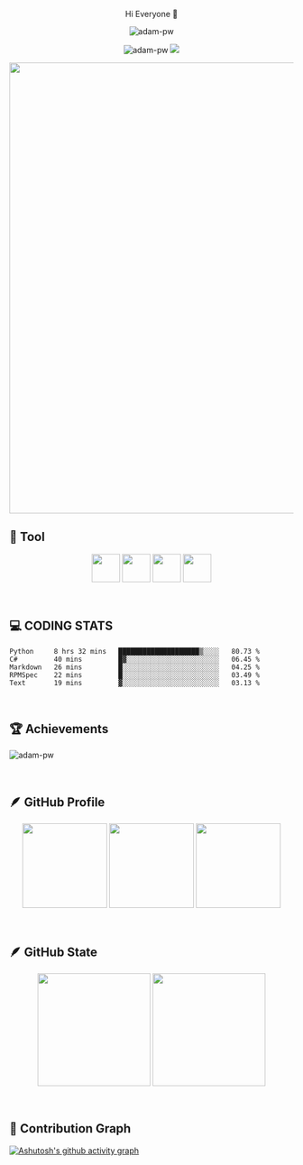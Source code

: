 
<p align="center">Hi Everyone 👋</p>

<p align="center"><img src="https://readme-typing-svg.herokuapp.com?size=30&color=328AFF&center=true&vCenter=true&height=100&lines=Our+is+watchakorn-18k"
alt="adam-pw" /></a></p>
<p align="center">
   <a><img src="https://komarev.com/ghpvc/?username=watchakorn-18k&label=Profile%20views&color=5ceb38&style=for-the-badge"
alt="adam-pw" /></a>
  <a href="https://discord.gg/AsZgC95SYu" alt="Discord" title="Dev Pro Tips Discussion & Support Server">
    <img src="https://img.shields.io/discord/639137693975969803?color=%23E4A14D&label=Discord%2018K%20%E2%84%A2%20Official&logo=discord&logoColor=white&style=for-the-badge"/></a>
</p>

<p align="center" ><img height="800px"  src="https://metrics.lecoq.io/watchakorn-18k?template=terminal&repositories.affiliations=watchakorn-18k&base.indepth=false&base.hireable=false&config.timezone=Asia%2FBangkok" /></p>


## 🔨 Tool
<p align="center" >
   <img height="50px" src="https://camo.githubusercontent.com/a3ccfae79c559d3ff0c7ece89882c93bf278d01f0d2a1d908e19497630dca49d/68747470733a2f2f692e67697068792e636f6d2f6d656469612f4c4d7439363338644f38646674416a74636f2f3230302e77656270" />
   <img height="50px" src="https://camo.githubusercontent.com/4d67389739aa53e876a878719fa61eeebea468ae0be6af71903fa8c4c9b72018/68747470733a2f2f692e67697068792e636f6d2f6d656469612f49647941514a564e326b56504e55726f6a4d2f3230302e77656270" />
<img height="50px" src="https://camo.githubusercontent.com/0cad3f969b0946abd0e5f16e9ed1ff78a2495a40c2bb5c6414aefd4be76505aa/68747470733a2f2f692e67697068792e636f6d2f6d656469612f4b7a4a6b7a6a676766474e355079366e6b542f3230302e77656270" />
<img height="50px" src="https://skillicons.dev/icons?i=js,html,css,flask,sqlite,ps,pr,ae,mongodb,jquery,nginx,figma,discord" />
   
   
</p>


<br>
    
## 💻 CODING STATS 
<!--START_SECTION:waka-->
```text
Python     8 hrs 32 mins   ████████████████████▒░░░░   80.73 % 
C#         40 mins         █▓░░░░░░░░░░░░░░░░░░░░░░░   06.45 % 
Markdown   26 mins         █░░░░░░░░░░░░░░░░░░░░░░░░   04.25 % 
RPMSpec    22 mins         █░░░░░░░░░░░░░░░░░░░░░░░░   03.49 % 
Text       19 mins         ▓░░░░░░░░░░░░░░░░░░░░░░░░   03.13 % 
```
<!--END_SECTION:waka-->

<br> 

## 🏆 Achievements
    
<p ><img src="https://metrics.lecoq.io/watchakorn-18k?template=classic&repositories.affiliations=watchakorn-18k&base.header=0&base.activity=0&base.community=0&base.repositories=0&base.metadata=0&achievements=1&base.indepth=false&base.hireable=false&achievements.threshold=C&achievements.secrets=true&achievements.display=compact&achievements.limit=5&config.timezone=Asia%2FBangkok"
alt="adam-pw" /></a></p><br> 
  
## 🪶 GitHub Profile
<p align="center" ><a href="#"><img height="150px"  src="http://github-profile-summary-cards.vercel.app/api/cards/stats?username=watchakorn-18k&theme=monokai" /></a>
<a href="#"><img height="150px" src="http://github-profile-summary-cards.vercel.app/api/cards/productive-time?username=watchakorn-18k&theme=monokai&utcOffset=8" /></a>
    <a href="#"><img height="150px" src="http://github-profile-summary-cards.vercel.app/api/cards/repos-per-language?username=watchakorn-18k&theme=monokai" /></a>
</p>
  <br>

  
## 🪶 GitHub State
<p align="center" ><a href="#"><img  height="200px" src="https://github-readme-stats.vercel.app/api?username=watchakorn-18k&layout=compact&show_icons=true&include_all_commits=true&hide_border=true&count_private=true&title_color=e4a136&icon_color=a960ff&text_color=ffffff&bg_color=211c1e" /></a>  <img height="200px" src="https://github-readme-stats.vercel.app/api/top-langs/?username=watchakorn-18k&langs_count=10&layout=compact&hide_border=true&title_color=e4a136&icon_color=a960ff&text_color=ffffff&bg_color=211c1e"/></p>

  <br>
  
  
## 📐 Contribution Graph 
[![Ashutosh's github activity graph](https://activity-graph.herokuapp.com/graph?username=watchakorn-18k&bg_color=141316&color=555e5d&line=2465ff&point=403d3d&area=true&hide_border=true)](https://github.com/ashutosh00710/github-readme-activity-graph)

